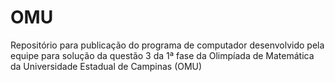 # OMU
Repositório para publicação do programa de computador desenvolvido pela equipe para solução da questão 3 da 1ª fase da Olimpíada de Matemática da Universidade Estadual de Campinas (OMU)
